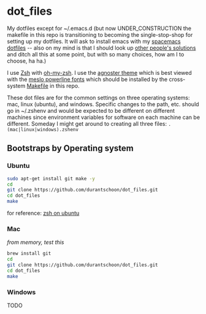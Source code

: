 # dot_files
My dotfiles except for ~/.emacs.d (but now UNDER_CONSTRUCTION the makefile in this repo is transitioning to becoming the single-stop-shop for setting up my dotfiles. It will ask to install emacs with my [spacemacs dotfiles](https://github.com/durantschoon/.spacemacs.d) -- also on my mind is that I should look up [other people's solutions](https://dotfiles.github.io/utilities/) and ditch all this at some point, but with so many choices, how am I to choose, ha ha.)

I use [Zsh](http://www.zsh.org/) with [oh-my-zsh](https://github.com/robbyrussell/oh-my-zsh). I use the [agnoster theme](https://github.com/agnoster/agnoster-zsh-theme) which is best viewed with the [meslo powerline fonts](https://github.com/powerline/fonts) which should be installed by the cross-system [Makefile](./Makefile) in this repo.

These dot files are for the common settings on three operating systems: mac, linux (ubuntu), and windows. Specific changes to the path, etc. should go in ~/.zshenv and would be expected to be different on different machines since environment variables for software on each machine can be different. Someday I might get around to creating all three files: `.(mac|linux|windows).zshenv`

## Bootstraps by Operating system

### Ubuntu

```sh
sudo apt-get install git make -y
cd
git clone https://github.com/durantschoon/dot_files.git
cd dot_files
make
```

for reference: [zsh on ubuntu](https://gist.github.com/tsabat/1498393)

### Mac

*from memory, test this*

```sh
brew install git
cd
git clone https://github.com/durantschoon/dot_files.git
cd dot_files
make
```
### Windows

TODO

